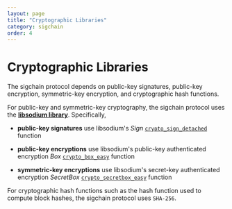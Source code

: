```yaml
---
layout: page
title: "Cryptographic Libraries"
category: sigchain
order: 4
---
```


# Cryptographic Libraries
The sigchain protocol depends on public-key signatures, public-key encryption, symmetric-key encryption, and cryptographic hash functions.

For public-key and symmetric-key cryptography, the sigchain protocol uses the 
**[libsodium library](https://download.libsodium.org/doc/)**. Specifically,

- **public-key signatures** use libsodium's *Sign* [`crypto_sign_detached`](https://download.libsodium.org/doc/public-key_cryptography/public-key_signatures.html) function

- **public-key encryptions** use libsodium's public-key authenticated encryption *Box* [`crypto_box_easy`](https://download.libsodium.org/doc/public-key_cryptography/authenticated_encryption.html) function

- **symmetric-key encryptions** use libsodium's secret-key authenticated encryption *SecretBox* [`crypto_secretbox_easy`](https://download.libsodium.org/doc/secret-key_cryptography/authenticated_encryption.html) function

For cryptographic hash functions such as the hash function used to compute block hashes, the sigchain protocol uses `SHA-256`.
